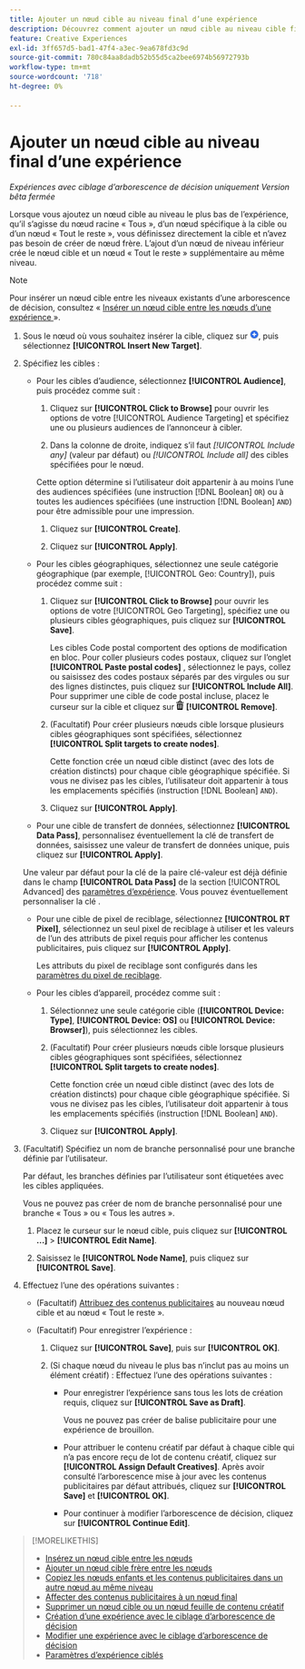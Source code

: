 ```yaml
---
title: Ajouter un nœud cible au niveau final d’une expérience
description: Découvrez comment ajouter un nœud cible au niveau cible final d’une expérience publicitaire.
feature: Creative Experiences
exl-id: 3ff657d5-bad1-47f4-a3ec-9ea678fd3c9d
source-git-commit: 780c84aa8dadb52b55d5ca2bee6974b56972793b
workflow-type: tm+mt
source-wordcount: '718'
ht-degree: 0%

---
```


# Ajouter un nœud cible au niveau final d’une expérience

*Expériences avec ciblage d’arborescence de décision uniquement*
*Version bêta fermée*

Lorsque vous ajoutez un nœud cible au niveau le plus bas de l’expérience, qu’il s’agisse du nœud racine « Tous », d’un nœud spécifique à la cible ou d’un nœud « Tout le reste », vous définissez directement la cible et n’avez pas besoin de créer de nœud frère. L’ajout d’un nœud de niveau inférieur crée le nœud cible et un nœud « Tout le reste » supplémentaire au même niveau.

>[!NOTE]
>
>Pour insérer un nœud cible entre les niveaux existants d’une arborescence de décision, consultez « [ Insérer un nœud cible entre les nœuds d’une expérience ](experience-target-node-add-inner.md) ».

<!-- 1. [ways to get to the decision tree] -->

1. Sous le nœud où vous souhaitez insérer la cible, cliquez sur ![Ajouter](/help/creative/assets/add.png "Ajouter"), puis sélectionnez **[!UICONTROL Insert New Target]**.

1. Spécifiez les cibles :

   * Pour les cibles d’audience, sélectionnez **[!UICONTROL Audience]**, puis procédez comme suit :

      1. Cliquez sur **[!UICONTROL Click to Browse]** pour ouvrir les options de votre [!UICONTROL Audience Targeting] et spécifiez une ou plusieurs audiences de l’annonceur à cibler.

      1. Dans la colonne de droite, indiquez s’il faut *[!UICONTROL Include any]* (valeur par défaut) ou *[!UICONTROL Include all]* des cibles spécifiées pour le nœud.

     Cette option détermine si l’utilisateur doit appartenir à au moins l’une des audiences spécifiées (une instruction [!DNL Boolean] `OR`) ou à toutes les audiences spécifiées (une instruction [!DNL Boolean] `AND`) pour être admissible pour une impression.

      1. Cliquez sur **[!UICONTROL Create]**.

      1. Cliquez sur **[!UICONTROL Apply]**.

   * Pour les cibles géographiques, sélectionnez une seule catégorie géographique (par exemple, [!UICONTROL Geo: Country]), puis procédez comme suit :

      1. Cliquez sur **[!UICONTROL Click to Browse]** pour ouvrir les options de votre [!UICONTROL Geo Targeting], spécifiez une ou plusieurs cibles géographiques, puis cliquez sur **[!UICONTROL Save]**.

         Les cibles Code postal comportent des options de modification en bloc. Pour coller plusieurs codes postaux, cliquez sur l’onglet **[!UICONTROL Paste postal codes]** , sélectionnez le pays, collez ou saisissez des codes postaux séparés par des virgules ou sur des lignes distinctes, puis cliquez sur **[!UICONTROL Include All]**. Pour supprimer une cible de code postal incluse, placez le curseur sur la cible et cliquez sur ![Supprimer](/help/creative/assets/delete.png "Supprimer") **[!UICONTROL Remove]**.

      1. (Facultatif) Pour créer plusieurs nœuds cible lorsque plusieurs cibles géographiques sont spécifiées, sélectionnez **[!UICONTROL Split targets to create nodes]**.

         Cette fonction crée un nœud cible distinct (avec des lots de création distincts) pour chaque cible géographique spécifiée. Si vous ne divisez pas les cibles, l’utilisateur doit appartenir à tous les emplacements spécifiés (instruction [!DNL Boolean] `AND`).

      1. Cliquez sur **[!UICONTROL Apply]**.

   * Pour une cible de transfert de données, sélectionnez **[!UICONTROL Data Pass]**, personnalisez éventuellement la clé de transfert de données, saisissez une valeur de transfert de données unique, puis cliquez sur **[!UICONTROL Apply]**.

   Une valeur par défaut pour la clé de la paire clé-valeur est déjà définie dans le champ **[!UICONTROL Data Pass]** de la section [!UICONTROL Advanced] des [paramètres d’expérience](experience-settings-targeting.md). Vous pouvez éventuellement personnaliser la clé .

   * Pour une cible de pixel de reciblage, sélectionnez **[!UICONTROL RT Pixel]**, sélectionnez un seul pixel de reciblage à utiliser et les valeurs de l’un des attributs de pixel requis pour afficher les contenus publicitaires, puis cliquez sur **[!UICONTROL Apply]**.

     Les attributs du pixel de reciblage sont configurés dans les [paramètres du pixel de reciblage](/help/creative/pixels/retargeting-pixel-manage.md).

   * Pour les cibles d’appareil, procédez comme suit :

      1. Sélectionnez une seule catégorie cible (**[!UICONTROL Device: Type]**, **[!UICONTROL Device: OS]** ou **[!UICONTROL Device: Browser]**), puis sélectionnez les cibles.

      1. (Facultatif) Pour créer plusieurs nœuds cible lorsque plusieurs cibles géographiques sont spécifiées, sélectionnez **[!UICONTROL Split targets to create nodes]**.

         Cette fonction crée un nœud cible distinct (avec des lots de création distincts) pour chaque cible géographique spécifiée. Si vous ne divisez pas les cibles, l’utilisateur doit appartenir à tous les emplacements spécifiés (instruction [!DNL Boolean] `AND`).

      1. Cliquez sur **[!UICONTROL Apply]**.

1. (Facultatif) Spécifiez un nom de branche personnalisé pour une branche définie par l’utilisateur.

   Par défaut, les branches définies par l’utilisateur sont étiquetées avec les cibles appliquées.

   Vous ne pouvez pas créer de nom de branche personnalisé pour une branche « Tous » ou « Tous les autres ».

   1. Placez le curseur sur le nœud cible, puis cliquez sur **[!UICONTROL ...]** > **[!UICONTROL Edit Name]**.

   1. Saisissez le **[!UICONTROL Node Name]**, puis cliquez sur **[!UICONTROL Save]**.

1. Effectuez l’une des opérations suivantes :

   * (Facultatif) [Attribuez des contenus publicitaires](experience-assign-creative-bundles.md) au nouveau nœud cible et au nœud « Tout le reste ».

   * (Facultatif) Pour enregistrer l’expérience :

      1. Cliquez sur **[!UICONTROL Save]**, puis sur **[!UICONTROL OK]**.

      1. (Si chaque nœud du niveau le plus bas n’inclut pas au moins un élément créatif) : Effectuez l’une des opérations suivantes :

         * Pour enregistrer l’expérience sans tous les lots de création requis, cliquez sur **[!UICONTROL Save as Draft]**.

           Vous ne pouvez pas créer de balise publicitaire pour une expérience de brouillon.

         * Pour attribuer le contenu créatif par défaut à chaque cible qui n’a pas encore reçu de lot de contenu créatif, cliquez sur **[!UICONTROL Assign Default Creatives]**. Après avoir consulté l’arborescence mise à jour avec les contenus publicitaires par défaut attribués, cliquez sur **[!UICONTROL Save]** et **[!UICONTROL OK]**.

         * Pour continuer à modifier l’arborescence de décision, cliquez sur **[!UICONTROL Continue Edit]**.

>[!MORELIKETHIS]
>
>* [Insérez un nœud cible entre les nœuds](experience-target-node-add-inner.md)
>* [Ajouter un nœud cible frère entre les nœuds](experience-target-node-add-sibling.md)
>* [Copiez les nœuds enfants et les contenus publicitaires dans un autre nœud au même niveau](experience-target-node-copy.md)
>* [Affecter des contenus publicitaires à un nœud final](experience-assign-creative-bundles.md)
>* [Supprimer un nœud cible ou un nœud feuille de contenu créatif](/help/creative/experiences/experience-target-node-delete.md)
>* [Création d’une expérience avec le ciblage d’arborescence de décision](experience-create-targeting.md)
>* [Modifier une expérience avec le ciblage d’arborescence de décision](experience-edit-targeting.md)
>* [Paramètres d’expérience ciblés](experience-settings-targeting.md)
